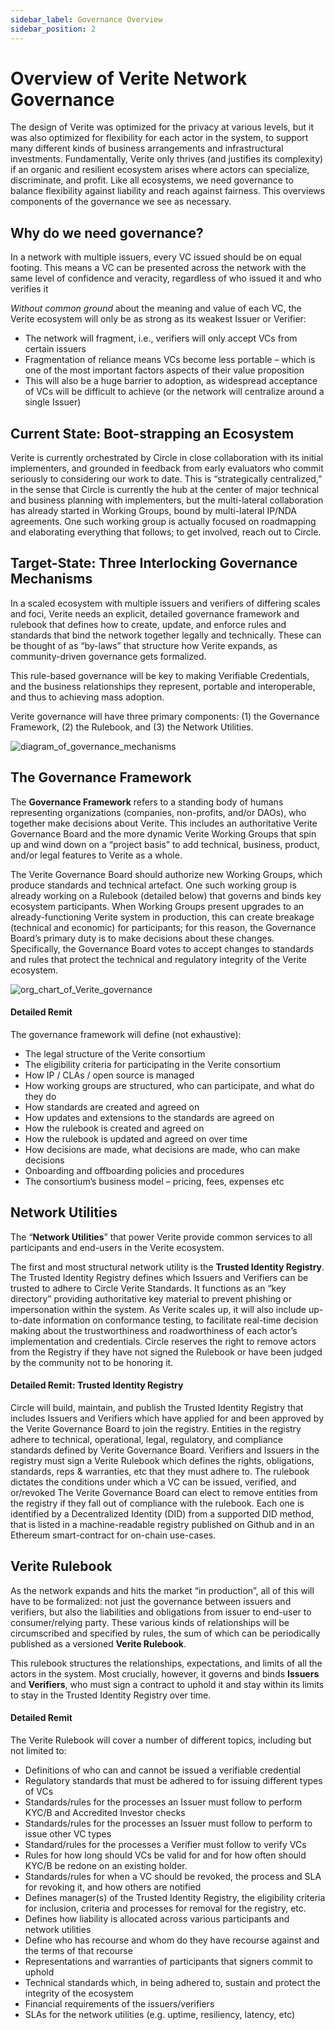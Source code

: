 ```yaml
---
sidebar_label: Governance Overview
sidebar_position: 2
---
```


# Overview of Verite Network Governance

The design of Verite was optimized for the privacy at various levels, but it was also optimized for flexibility for each actor in the system, to support many different kinds of business arrangements and infrastructural investments.  Fundamentally, Verite only thrives (and justifies its complexity) if an organic and resilient ecosystem arises where actors can specialize, discriminate, and profit. Like all ecosystems, we need governance to balance flexibility against liability and reach against fairness. This overviews components of the governance we see as necessary.

## Why do we need governance?
In a network with multiple issuers, every VC issued should be on equal footing. This means a VC can be presented across the network with the same level of confidence and veracity, regardless of who issued it and who verifies it 

*Without common ground* about the meaning and value of each VC, the Verite ecosystem will only be as strong as its weakest Issuer or Verifier:
* The network will fragment, i.e., verifiers will only accept VCs from certain issuers
* Fragmentation of reliance means VCs become less portable – which is one of the most important factors aspects of their value proposition
* This will also be a huge barrier to adoption, as widespread acceptance of VCs will be difficult to achieve (or the network will centralize around a single Issuer)

## Current State: Boot-strapping an Ecosystem

Verite is currently orchestrated by Circle in close collaboration with its initial implementers, and grounded in feedback from early evaluators who commit seriously to considering our work to date.  This is “strategically centralized,” in the sense that Circle is currently the hub at the center of major technical and business planning with implementers, but the multi-lateral collaboration has already started in Working Groups, bound by multi-lateral IP/NDA agreements.  One such working group is actually focused on roadmapping and elaborating everything that follows; to get involved, reach out to Circle.

## Target-State: Three Interlocking Governance Mechanisms

In a scaled ecosystem with multiple issuers and verifiers of differing scales and foci, Verite needs an explicit, detailed governance framework and rulebook that defines how to create, update, and enforce rules and standards that bind the network together legally and technically. These can be thought of as “by-laws” that structure how Verite expands, as community-driven governance gets formalized.

This rule-based governance will be key to making Verifiable Credentials, and the business relationships they represent, portable and interoperable, and thus to achieving mass adoption. 

Verite governance will have three primary components: (1) the Governance Framework, (2) the Rulebook, and (3) the Network Utilities.

![diagram_of_governance_mechanisms](/img/docs/gov_overview_1.png)

## The Governance Framework

The **Governance Framework** refers to a standing body of humans representing organizations (companies, non-profits, and/or DAOs), who together make decisions about Verite.  This includes an authoritative Verite Governance Board and the more dynamic Verite Working Groups that spin up and wind down on a “project basis” to add technical, business, product, and/or legal features to Verite as a whole. 

The Verite Governance Board should authorize new Working Groups, which produce standards and technical artefact.  One such working group is already working on a Rulebook (detailed below) that governs and binds key ecosystem participants. When Working Groups present upgrades to an already-functioning Verite system in production, this can create breakage (technical and economic) for participants; for this reason, the Governance Board’s primary duty is to make decisions about these changes.  Specifically, the Governance Board votes to accept changes to standards and rules that protect the technical and regulatory integrity of the Verite ecosystem. 

![org_chart_of_Verite_governance](/img/docs/gov_overview_2.png)

#### Detailed Remit

The governance framework will define (not exhaustive):
* The legal structure of the Verite consortium
* The eligibility criteria for participating in the Verite consortium
* How IP / CLAs / open source is managed
* How working groups are structured, who can participate, and what do they do
* How standards are created and agreed on
* How updates and extensions to the standards are agreed on 
* How the rulebook is created and agreed on
* How the rulebook is updated and agreed on over time
* How decisions are made, what decisions are made, who can make decisions
* Onboarding and offboarding policies and procedures
* The consortium’s business model – pricing, fees, expenses etc 

## Network Utilities

The “**Network Utilities**” that power Verite provide common services to all participants and end-users in the Verite ecosystem. 

The first and most structural network utility is the **Trusted Identity Registry**. The Trusted Identity Registry defines which Issuers and Verifiers can be trusted to adhere to Circle Verite Standards.  It functions as an “key directory” providing authoritative key material to prevent phishing or impersonation within the system. As Verite scales up, it will also include up-to-date information on conformance testing, to facilitate real-time decision making about the trustworthiness and roadworthiness of each actor’s implementation and credentials.  Circle reserves the right to remove actors from the Registry if they have not signed the Rulebook or have been judged by the community not to be honoring it.

#### Detailed Remit: Trusted Identity Registry  

Circle will build, maintain, and publish the Trusted Identity Registry that includes Issuers and Verifiers which have applied for and been approved by the Verite Governance Board to join the registry. 
Entities in the registry adhere to technical, operational, legal, regulatory, and compliance standards defined by Verite Governance Board. 
Verifiers and Issuers in the registry must sign a Verite Rulebook which defines the rights, obligations, standards, reps & warranties, etc that they must adhere to. 
The rulebook dictates the conditions under which a VC can be issued, verified, and or/revoked
The Verite Governance Board can elect to remove entities from the registry if they fall out of compliance with the rulebook. 
Each one is identified by a Decentralized Identity (DID) from a supported DID method, that is listed in a machine-readable registry published on Github and in an Ethereum smart-contract for on-chain use-cases.

## Verite Rulebook

As the network expands and hits the market “in production”, all of this will have to be formalized: not just the governance between issuers and verifiers, but also the liabilities and obligations from issuer to end-user to consumer/relying party.  These various kinds of relationships will be circumscribed and specified by rules, the sum of which can be periodically published as a versioned **Verite Rulebook**. 

This rulebook structures the relationships, expectations, and limits of all the actors in the system.  Most crucially, however, it governs and binds **Issuers** and **Verifiers**, who must sign a contract to uphold it and stay within its limits to stay in the Trusted Identity Registry over time. 

#### Detailed Remit

The Verite Rulebook will cover a number of different topics, including but not limited to:
* Definitions of who can and cannot be issued a verifiable credential 
* Regulatory standards that must be adhered to for issuing different types of VCs
* Standards/rules for the processes an Issuer must follow to perform KYC/B and Accredited Investor checks 
* Standards/rules for the processes an Issuer must follow to perform to issue other VC types 
* Standard/rules for the processes a Verifier must follow to verify VCs 
* Rules for how long should VCs be valid for and for how often should KYC/B be redone on an existing holder. 
* Standards/rules for when a VC should be revoked, the process and SLA for revoking it, and how others are notified 
* Defines manager(s) of the Trusted Identity Registry, the eligibility criteria for inclusion, criteria and processes for removal for the registry, etc. 
* Defines how liability is allocated across various participants and network utilities 
* Define who has recourse and whom do they have recourse against and the terms of that recourse
* Representations and warranties of participants that signers commit to uphold
* Technical standards which, in being adhered to, sustain and protect the integrity of the ecosystem 
* Financial requirements of the issuers/verifiers 
* SLAs for the network utilities (e.g. uptime, resiliency, latency, etc)

